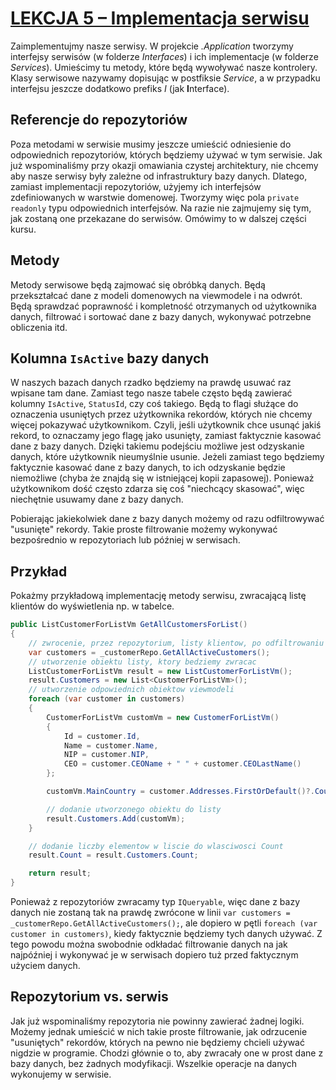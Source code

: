 # [LEKCJA 5 – Implementacja serwisu](https://kurs.szkoladotneta.pl/zostan-programista-asp-net/tydzien-8-od-widoku-do-modelu/lekcja-5-implementacja-serwisu/)
Zaimplementujmy nasze serwisy. W projekcie _.Application_ tworzymy interfejsy serwisów (w folderze _Interfaces_) i ich implementacje (w folderze _Services_). Umieścimy tu metody, które będą wywoływać nasze kontrolery. Klasy serwisowe nazywamy dopisując w postfiksie _Service_, a w przypadku interfejsu jeszcze dodatkowo prefiks _I_ (jak **I**nterface).
## Referencje do repozytoriów
Poza metodami w serwisie musimy jeszcze umieścić odniesienie do odpowiednich repozytoriów, których będziemy używać w tym serwisie. Jak już wspominaliśmy przy okazji omawiania czystej architektury, nie chcemy aby nasze serwisy były zależne od infrastruktury bazy danych. Dlatego, zamiast implementacji repozytoriów, użyjemy ich interfejsów zdefiniowanych w warstwie domenowej. Tworzymy więc pola `private readonly` typu odpowiednich interfejsów. Na razie nie zajmujemy się tym, jak zostaną one przekazane do serwisów. Omówimy to w dalszej części kursu.
## Metody
Metody serwisowe będą zajmować się obróbką danych. Będą przekształcać dane z modeli domenowych na viewmodele i na odwrót. Będą sprawdzać poprawność i kompletność otrzymanych od użytkownika danych, filtrować i sortować dane z bazy danych, wykonywać potrzebne obliczenia itd.
## Kolumna `IsActive` bazy danych
W naszych bazach danych rzadko będziemy na prawdę usuwać raz wpisane tam dane. Zamiast tego nasze tabele często będą zawierać kolumny `IsActive`, `StatusId`, czy coś takiego. Będą to flagi służące do oznaczenia usuniętych przez użytkownika rekordów, których nie chcemy więcej pokazywać użytkownikom. Czyli, jeśli użytkownik chce usunąć jakiś rekord, to oznaczamy jego flagę jako usunięty, zamiast faktycznie kasować dane z bazy danych. Dzięki takiemu podejściu możliwe jest odzyskanie danych, które użytkownik nieumyślnie usunie. Jeżeli zamiast tego będziemy faktycznie kasować dane z bazy danych, to ich odzyskanie będzie niemożliwe (chyba że znajdą się w istniejącej kopii zapasowej). Ponieważ użytkownikom dość często zdarza się coś "niechcący skasować", więc niechętnie usuwamy dane z bazy danych.

Pobierając jakiekolwiek dane z bazy danych możemy od razu odfiltrowywać "usunięte" rekordy. Takie proste filtrowanie możemy wykonywać bezpośrednio w repozytoriach lub później w serwisach.
## Przykład
Pokażmy przykładową implementację metody serwisu, zwracającą listę klientów do wyświetlenia np. w tabelce.
```csharp =
public ListCustomerForListVm GetAllCustomersForList()
{
    // zwrocenie, przez repozytorium, listy klientow, po odfiltrowaniu tych "usunietych"
    var customers = _customerRepo.GetAllActiveCustomers();
    // utworzenie obiektu listy, ktory bedziemy zwracac
    ListCustomerForListVm result = new ListCustomerForListVm();
    result.Customers = new List<CustomerForListVm>();
    // utworzenie odpowiednich obiektow viewmodeli
    foreach (var customer in customers)
    {
        CustomerForListVm customVm = new CustomerForListVm()
        {
            Id = customer.Id,
            Name = customer.Name,
            NIP = customer.NIP,
            CEO = customer.CEOName + " " + customer.CEOLastName()
        };

        customVm.MainCountry = customer.Addresses.FirstOrDefault()?.Country ?? string.Empty;

        // dodanie utworzonego obiektu do listy
        result.Customers.Add(customVm);
    }

    // dodanie liczby elementow w liscie do wlasciwosci Count
    result.Count = result.Customers.Count;

    return result;
}
```
Ponieważ z repozytoriów zwracamy typ `IQueryable`, więc dane z bazy danych nie zostaną tak na prawdę zwrócone w linii `var customers = _customerRepo.GetAllActiveCustomers();`, ale dopiero w pętli `foreach (var customer in customers)`, kiedy faktycznie będziemy tych danych używać. Z tego powodu można swobodnie odkładać filtrowanie danych na jak najpóźniej i wykonywać je w serwisach dopiero tuż przed faktycznym użyciem danych.
## Repozytorium vs. serwis
Jak już wspominaliśmy repozytoria nie powinny zawierać żadnej logiki. Możemy jednak umieścić w nich takie proste filtrowanie, jak odrzucenie "usuniętych" rekordów, których na pewno nie będziemy chcieli używać nigdzie w programie. Chodzi głównie o to, aby zwracały one w prost dane z bazy danych, bez żadnych modyfikacji. Wszelkie operacje na danych wykonujemy w serwisie.